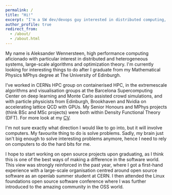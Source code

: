 ```yaml
---
permalink: /
title: "Hi!"
excerpt: "I'm a SW dev/devops guy interested in distributed computing, HPC, GPUs, ML, and DevOps."
author_profile: true
redirect_from: 
  - /about/
  - /about.html
---
```


My name is Aleksander Wennersteen, high performance computing aficionado with particular interest in distributed and heterogeneous systems, large-scale algorithms and optimization theory.
I'm currently looking for interesting things to do after I graduate from my Mathematical Physics MPhys degree at The University of Edinburgh.

I’ve worked in CERNs HPC group on containerised HPC, in the extremescale algorithms and visualisation groups at the Barcelona Supercomputing Center on deep learning and Monte Carlo assisted crowd simulations, and with particle physicists from Edinburgh, Brookhaven and Nvidia on accelerating lattice QCD with GPUs. 
My Senior Honours and MPhys projects (think BSc and MSc projects) were both within Density Functional Theory (DFT). 
For more look at my [CV](cv).

I'm not sure exactly what direction I would like to go into, but it will involve computers.
My favourite thing to do is solve problems. Sadly, my brain just isn't big enough to solve interesting problems anymore,
hence I need to rely on computers to do the hard bits for me.

I hope to  start working on open source projects upon graduating, as I think this is one of the best ways of making a difference in the software world.
This view was strongly reinforced in the past year, where I got a first-hand experience with a large-scale organisation centred around open source software as an openlab summer student at CERN.
I then attended the Linux foundations open source software conference where I was further introduced to the amazing community in the OSS world.



